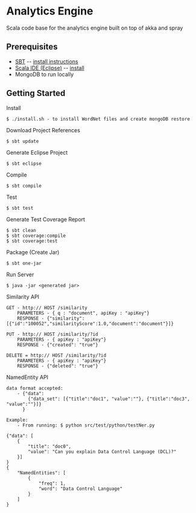 Analytics Engine
=============

Scala code base for the analytics engine built on top of akka and spray

Prerequisites
------------

* [SBT](https://github.com/harrah/xsbt) -- [install instructions](https://github.com/harrah/xsbt/wiki/Getting-Started-Setup)
* [Scala IDE (Eclipse)](http://www.scala-ide.org/) -- [install](http://download.scala-ide.org/)
* MongoDB to run locally

Getting Started
------------

Install

	$ ./install.sh - to install WordNet files and create mongoDB restore

Download Project References
	
	$ sbt update

Generate Eclipse Project

	$ sbt eclipse

Compile

	$ sbt compile
	
Test
	
	$ sbt test

Generate Test Coverage Report

	$ sbt clean
	$ sbt coverage:compile
	$ sbt coverage:test

Package (Create Jar)

	$ sbt one-jar

Run Server

	$ java -jar <generated jar>

Similarity API
	
	GET - http:// HOST /similarity
        PARAMETERS - { q : "document", apiKey : "apiKey"}
        RESPONSE - {"similarity":[{"id":"100052","similarityScore":1.0,"document":"document"}]}

    PUT - http:// HOST /similarity/?id
        PARAMETERS - { apiKey : "apiKey"}
        RESPONSE - {"created": "true"}

    DELETE = http:// HOST /similarity/?id
        PARAMETERS - { apiKey : "apiKey"}
        RESPONSE - {"deleted": "true"}

NamedEntity API

	data format accepted:
		- {"data": 
			{"data_set": [{"title":"doc1", "value":""},	{"title":"doc3", "value":""}]}
		  }

	Example:
		- From running: $ python src/test/python/testNer.py

    {"data": [
        {
            "title": "doc0",
            "value": "Can you explain Data Control Language (DCL)?"
        }]
	}
	{
	    "NamedEntities": [
	        {
	            "freq": 1,
	            "word": "Data Control Language"
	        }
    	]
	}

